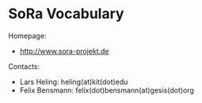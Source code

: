 SoRa Vocabulary
===============

Homepage:
* http://www.sora-projekt.de

Contacts:
* Lars Heling: heling(at)kit(dot)edu
* Felix Bensmann: felix(dot)bensmann(at)gesis(dot)org

